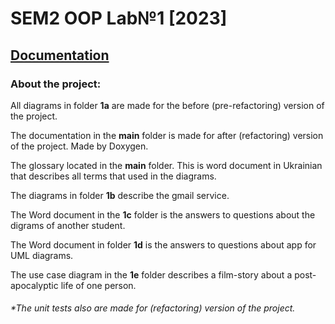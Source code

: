 # SEM2 OOP Lab№1 [2023]
## [Documentation](https://TEGTO.github.io/SEM2-OOP-Lab-1--2023-)
### About the project:
 All diagrams in folder **1a** are made for the before (pre-refactoring) version of the project.
 
 The documentation in the **main** folder is made for after (refactoring) version of the project. Made by Doxygen. 
 
 The glossary located in the **main** folder. This is word document in Ukrainian that describes all terms that used in the diagrams.
 
 The diagrams in folder **1b** describe the gmail service.
 
 The Word document in the **1c** folder is the answers to questions about the digrams of another student.
 
 The Word document in folder **1d** is the answers to questions about app for UML diagrams.
 
 The use case diagram in the **1e** folder describes a film-story about a post-apocalyptic life of one person.
 
 ###### *The unit tests also are made for (refactoring) version of the project.
